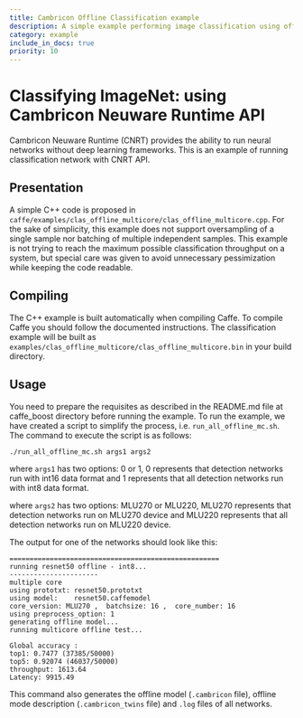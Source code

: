 ```yaml
---
title: Cambricon Offline Classification example
description: A simple example performing image classification using offline interface of Cambricon SDK
category: example
include_in_docs: true
priority: 10
---
```


# Classifying ImageNet: using Cambricon Neuware Runtime API

Cambricon Neuware Runtime (CNRT) provides the ability to run neural networks without deep learning frameworks. This is an example of running classification network with CNRT API.

## Presentation

A simple C++ code is proposed in `caffe/examples/clas_offline_multicore/clas_offline_multicore.cpp`. For the sake of simplicity, this example does not support oversampling of a single sample nor batching of multiple independent samples. This example is not trying to reach the maximum possible classification throughput on a system, but special care was given to avoid unnecessary pessimization while keeping the code readable.

## Compiling

The C++ example is built automatically when compiling Caffe. To compile Caffe you should follow the documented instructions. The classification example will be built as `examples/clas_offline_multicore/clas_offline_multicore.bin` in your build directory.

## Usage

You need to prepare the requisites as described in the README.md file at caffe_boost directory before running the example. To run the example, we have created a script to simplify the process, i.e. `run_all_offline_mc.sh`. The command to execute the script is as follows:
```
./run_all_offline_mc.sh args1 args2
```
where `args1` has two options: 0 or 1, 0 represents that detection networks run with int16 data format and 1 represents that all detection networks run with int8 data format.

where `args2` has two options: MLU270 or MLU220, MLU270 represents that detection networks run on MLU270 device and MLU220 represents that all detection networks run on MLU220 device.

The output for one of the networks should look like this:
```
====================================================
running resnet50 offline - int8...
----------------------
multiple core
using prototxt: resnet50.prototxt
using model:    resnet50.caffemodel
core_version: MLU270 ,  batchsize: 16 ,  core_number: 16
using preprocess_option: 1
generating offline model...
running multicore offline test...

Global accuracy :
top1: 0.7477 (37385/50000)
top5: 0.92074 (46037/50000)
throughput: 1613.64
Latency: 9915.49
```
This command also generates the offline model (`.cambricon` file), offline mode description (`.cambricon_twins` file) and `.log` files of all networks.
